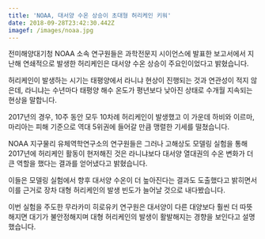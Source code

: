 ```yaml
---
title: 'NOAA, 대서양 수온 상승이 초대형 허리케인 키워'
date: 2018-09-28T23:42:30.442Z
imagef: /images/noaa.jpg
---
```

전미해양대기청 NOAA 소속 연구원들은 과학전문지 시이언스에 발표한 보고서에서 지난해 연쇄적으로 발생한 허리케인은 대서양 수온 상승이 주요인이었다고 밝혔습니다.

허리케인이 발생하는 시기는 태평양에서 라니냐 현상이 진행되는 것과 연관성이 적지 않은데, 라니냐는 수년마다 태평양 해수 온도가 평년보다 낮아진 상태로 수개월 지속되는 현상을 말합니다.

2017년의 경우, 10주 동안 모두 10차례 허리케인이 발생했고 이 가운데 하비와 이르마, 마리아는 피해 기준으로 역대 5위권에 들어갈 만큼 맹렬한 기세를 떨쳤습니다.

NOAA 지구물리 유체역학연구소의 연구원들은 그러나 고해상도 모델링 실험을 통해 2017년에 허리케인 활동이 현저해진 것은 라니냐보다 대서양 열대권의 수온 변화가 더 큰 역할을 했다는 결과를 얻어냈다고 밝혔습니다.

이들은 모델링 실험에서 향후 대서양 수온이 더 높아진다는 결과도 도출했다고 밝히면서 이를 근거로 장차 대형 허리케인의 발생 빈도가 늘어날 것으로 내다봤습니다.

이번 실험을 주도한 무라카미 히로유키 연구원은 대서양이 다른 대양보다 훨씬 더 따뜻해지면 대기가 불안정해지며 대형 허리케인의 발생이 활발해지는 경향을 보인다고 설명했습니다.
